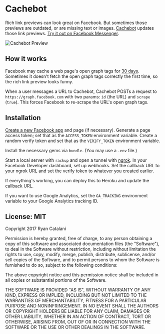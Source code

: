 # Cachebot

Rich link previews can look great on Facebook. But sometimes those previews are outdated, or are missing text or images. [Cachebot](https://gocachebot.herokuapp.com/) updates those link previews. [Try it out on Facebook Messenger](https://m.me/gocachebot).

![Cachebot Preview](https://gocachebot.herokuapp.com/cachebot_preview.gif)

## How it works

Facebook may cache a web page's open graph tags for [30 days](https://developers.facebook.com/docs/sharing/opengraph/using-objects). Sometimes it doesn't fetch the open graph tags correctly the first time, so the rich link preview looks funny.

When a user messages a URL to Cachebot, Cachebot POSTs a request to `https://graph.facebook.com` with two params: `id` (the URL) and `scrape` (`true`). This forces Facebook to re-scrape the URL's open graph tags.

## Installation

[Create a new Facebook app](https://developers.facebook.com/) and page (if necessary). Generate a page access token; set that as the `ACCESS_TOKEN` environment variable. Create a random verify token and set that as the `VERIFY_TOKEN` environment variable.

Install the necessary gems via `bundle`. (You may use a `.env` file.)

Start a local server with `rackup` and open a tunnel with [ngrok](https://ngrok.com/). In your Facebook Developer dashboard, set up webhooks. Set the callback URL to your ngrok URL and set the verify token to whatever you created earlier.

If everything's working, you can deploy this to Heroku and update the callback URL.

If you want to use Google Analytics, set the `GA_TRACKING` environment variable to your Google Analytics tracking ID.

## License: MIT

Copyright 2017 Ryan Catalani

Permission is hereby granted, free of charge, to any person obtaining a copy of this software and associated documentation files (the "Software"), to deal in the Software without restriction, including without limitation the rights to use, copy, modify, merge, publish, distribute, sublicense, and/or sell copies of the Software, and to permit persons to whom the Software is furnished to do so, subject to the following conditions:

The above copyright notice and this permission notice shall be included in all copies or substantial portions of the Software.

THE SOFTWARE IS PROVIDED "AS IS", WITHOUT WARRANTY OF ANY KIND, EXPRESS OR IMPLIED, INCLUDING BUT NOT LIMITED TO THE WARRANTIES OF MERCHANTABILITY, FITNESS FOR A PARTICULAR PURPOSE AND NONINFRINGEMENT. IN NO EVENT SHALL THE AUTHORS OR COPYRIGHT HOLDERS BE LIABLE FOR ANY CLAIM, DAMAGES OR OTHER LIABILITY, WHETHER IN AN ACTION OF CONTRACT, TORT OR OTHERWISE, ARISING FROM, OUT OF OR IN CONNECTION WITH THE SOFTWARE OR THE USE OR OTHER DEALINGS IN THE SOFTWARE.

